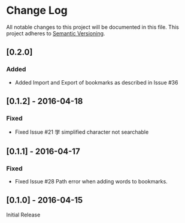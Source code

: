 # Change Log
All notable changes to this project will be documented in this file. This project adheres to [Semantic Versioning](http://semver.org/).

## [0.2.0]
### Added
- Added Import and Export of bookmarks as described in Issue #36

## [0.1.2] - 2016-04-18
### Fixed
- Fixed Issue #21 学 simplified character not searchable

## [0.1.1] - 2016-04-17
### Fixed
- Fixed Issue #28 Path error when adding words to bookmarks.

## [0.1.0] - 2016-04-15
Initial Release
